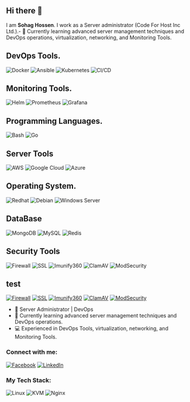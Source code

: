 ## Hi there 👋
I am **Sohag Hossen**. I work as a Server administrator (Code For Host Inc Ltd.).- 🌱 Currently learning advanced server management techniques and DevOps operations, virtualization, networking, and Monitoring Tools.

## DevOps Tools.
![Docker](https://img.shields.io/badge/Docker-2496ED?style=for-the-badge&logo=docker&logoColor=white)
![Ansible](https://img.shields.io/badge/Ansible-EE0000?style=for-the-badge&logo=ansible&logoColor=white)
![Kubernetes](https://img.shields.io/badge/Kubernetes-326CE5?style=for-the-badge&logo=kubernetes&logoColor=white)
![CI/CD](https://img.shields.io/badge/CI%2FCD-239120?style=for-the-badge&logo=github-actions&logoColor=white)

## Monitoring Tools.
![Helm](https://img.shields.io/badge/Helm-0F1689?style=for-the-badge&logo=helm&logoColor=white)
![Prometheus](https://img.shields.io/badge/Prometheus-E6522C?style=for-the-badge&logo=prometheus&logoColor=white)
![Grafana](https://img.shields.io/badge/Grafana-F46800?style=for-the-badge&logo=grafana&logoColor=white)

## Programming Languages.
![Bash](https://img.shields.io/badge/Bash-4EAA25?style=for-the-badge&logo=gnu-bash&logoColor=white)
![Go](https://img.shields.io/badge/Go-00ADD8?style=for-the-badge&logo=go&logoColor=white)
## Server Tools
![AWS](https://img.shields.io/badge/Amazon_AWS-232F3E?style=for-the-badge&logo=amazon-aws&logoColor=white)
![Google Cloud](https://img.shields.io/badge/Google_Cloud-4285F4?style=for-the-badge&logo=google-cloud&logoColor=white)
![Azure](https://img.shields.io/badge/Microsoft_Azure-0089D6?style=for-the-badge&logo=microsoft-azure&logoColor=white)

## Operating System.
![Redhat](https://img.shields.io/badge/RedHat-EE0000?style=for-the-badge&logo=redhat&logoColor=white)
![Debian](https://img.shields.io/badge/Debian-A81D33?style=for-the-badge&logo=debian&logoColor=white)
![Windows Server](https://img.shields.io/badge/Windows_Server-0078D6?style=for-the-badge&logo=windows&logoColor=white)

## DataBase
![MongoDB](https://img.shields.io/badge/MongoDB-47A248?style=for-the-badge&logo=mongodb&logoColor=white)
![MySQL](https://img.shields.io/badge/MySQL-4479A1?style=for-the-badge&logo=mysql&logoColor=white)
![Redis](https://img.shields.io/badge/Redis-DC382D?style=for-the-badge&logo=redis&logoColor=white)

## Security Tools
![Firewall](https://img.shields.io/badge/Firewall-F24E1E?style=for-the-badge&logo=firewall&logoColor=white)
![SSL](https://img.shields.io/badge/SSL-008000?style=for-the-badge&logo=ssl&logoColor=white)
![Imunify360](https://img.shields.io/badge/Imunify360-00A9E0?style=for-the-badge&logo=imunify360&logoColor=white)
![ClamAV](https://img.shields.io/badge/ClamAV-0170FE?style=for-the-badge&logo=clamav&logoColor=white)
![ModSecurity](https://img.shields.io/badge/ModSecurity-C00000?style=for-the-badge&logo=modsecurity&logoColor=white)

## test
[![Firewall](https://img.shields.io/badge/Firewall-F24E1E?logo=firewall&logoColor=white)](https://example.com/firewall)
[![SSL](https://img.shields.io/badge/SSL-008000?logo=ssl&logoColor=white)](https://example.com/ssl)
[![Imunify360](https://img.shields.io/badge/Imunify360-00A9E0?logo=imunify360&logoColor=white)](https://example.com/imunify360)
[![ClamAV](https://img.shields.io/badge/ClamAV-0170FE?logo=clamav&logoColor=white)](https://example.com/clamav)
[![ModSecurity](https://img.shields.io/badge/ModSecurity-C00000?logo=modsecurity&logoColor=white)](https://example.com/modsecurity)

- 🔧 Server Administrator | DevOps
- 🌱 Currently learning advanced server management techniques and DevOps operations.
- 💻 Experienced in DevOps Tools, virtualization, networking, and Monitoring Tools.

### Connect with me:
[![Facebook](https://img.shields.io/badge/Facebook-1877F2?logo=facebook&logoColor=white)](https://www.facebook.com/shuhagsr)
[![LinkedIn](https://img.shields.io/badge/LinkedIn-blue?logo=linkedin)](https://www.linkedin.com/in/sohag-hossen041098/)


### My Tech Stack:
![Linux](https://img.shields.io/badge/Linux-FCC624?logo=linux&logoColor=black)
![KVM](https://img.shields.io/badge/KVM-green)
![Nginx](https://img.shields.io/badge/Nginx-blue)













